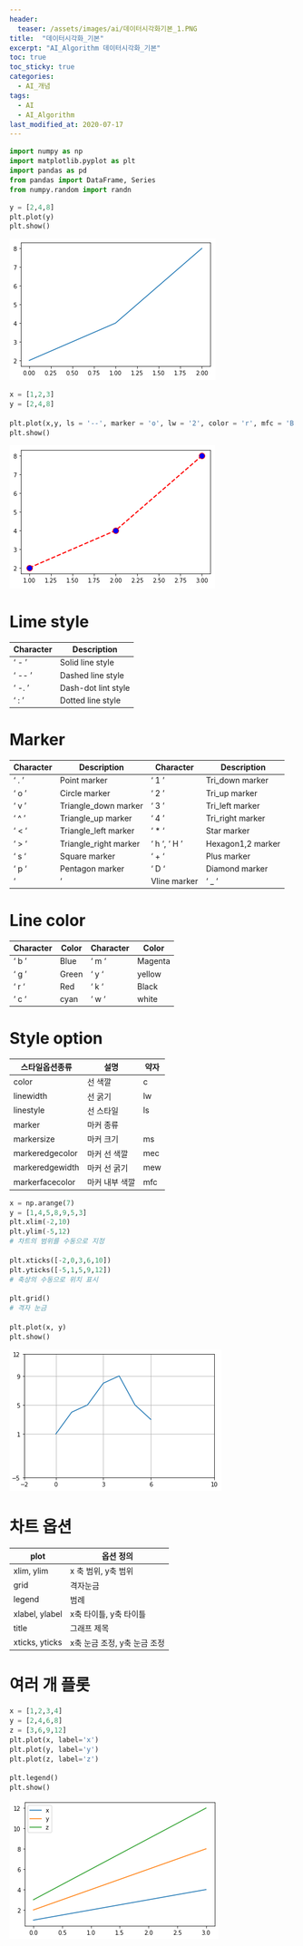 ```yaml
---
header:
  teaser: /assets/images/ai/데이터시각화기본_1.PNG
title:  "데이터시각화_기본"
excerpt: "AI_Algorithm 데이터시각화_기본"
toc: true
toc_sticky: true
categories:
  - AI_개념
tags:
  - AI
  - AI_Algorithm
last_modified_at: 2020-07-17
---
```


```python
import numpy as np
import matplotlib.pyplot as plt
import pandas as pd
from pandas import DataFrame, Series
from numpy.random import randn
```

```python
y = [2,4,8]
plt.plot(y)
plt.show()
```

![데이터시각화기본_1](/assets/images/ai/데이터시각화기본_1.PNG)

```python
x = [1,2,3]
y = [2,4,8]

plt.plot(x,y, ls = '--', marker = 'o', lw = '2', color = 'r', mfc = 'B', ms = 11)
plt.show()
```

![데이터시각화기본_2](/assets/images/ai/데이터시각화기본_2.PNG)

# Lime style

|Character| Description|
|---|---|
|‘ - ’| Solid line style|
|‘ -- ’| Dashed line style|
|‘ -. ’| Dash-dot lint style|
|‘ : ’| Dotted line style|

# Marker

|Character| Description |Character| Description|
|---|---|---|---|
| ‘ . ’| Point marker |‘ 1 ’| Tri_down marker |
|‘ o ’| Circle marker |‘ 2 ’| Tri_up marker |
|‘ v ’| Triangle_down marker |‘ 3 ’| Tri_left marker |
|‘ ^ ’| Triangle_up marker |‘ 4 ’| Tri_right marker |
|‘ < ‘| Triangle_left marker |‘ * ‘| Star marker |
|‘ > ‘| Triangle_right marker |‘ h ‘, ‘ H ’| Hexagon1,2 marker |
|‘ s ‘| Square marker |‘ + ‘| Plus marker |
|‘ p ‘| Pentagon marker |‘ D ‘| Diamond marker |
|‘ | ‘| Vline marker |‘ _ ‘| Hline marker|

# Line color

|Character |Color| Character| Color|
|---|---|---|---|
|‘ b ’| Blue |‘ m ‘| Magenta|
|‘ g ’| Green |‘ y ‘| yellow|
|‘ r ‘| Red |‘ k ‘| Black|
|‘ c ‘| cyan |‘ w ‘| white|

# Style option

|스타일옵션종류| 설명| 약자| 
|---|---|---|
|color| 선 색깔| c|
| linewidth| 선 굵기| lw|
| linestyle| 선 스타일| ls|
| marker| 마커 종류| |
| markersize| 마커 크기| ms|
| markeredgecolor| 마커 선 색깔| mec|
| markeredgewidth| 마커 선 굵기| mew|
| markerfacecolor| 마커 내부 색깔| mfc|

```python
x = np.arange(7)
y = [1,4,5,8,9,5,3]
plt.xlim(-2,10)
plt.ylim(-5,12)
# 차트의 범위를 수동으로 지정

plt.xticks([-2,0,3,6,10])
plt.yticks([-5,1,5,9,12])
# 축상의 수동으로 위치 표시

plt.grid()
# 격자 눈금

plt.plot(x, y)
plt.show()
```

![데이터시각화기본_3](/assets/images/ai/데이터시각화기본_3.PNG)

# 차트 옵션

|plot| 옵션 정의|
|---|---|
|xlim, ylim| x 축 범위, y축 범위|
|grid| 격자눈금|
|legend| 범례|
|xlabel, ylabel| x축 타이틀, y축 타이틀|
|title| 그래프 제목|
|xticks, yticks |x축 눈금 조정, y축 눈금 조정|

# 여러 개 플롯

```python
x = [1,2,3,4]
y = [2,4,6,8]
z = [3,6,9,12]
plt.plot(x, label='x')
plt.plot(y, label='y')
plt.plot(z, label='z')

plt.legend()
plt.show()
```
![데이터시각화기본_4](/assets/images/ai/데이터시각화기본_4.PNG)

